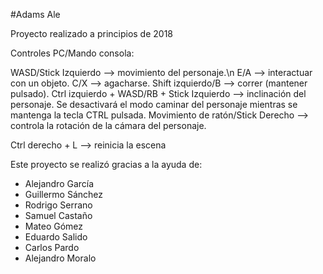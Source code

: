 #Adams Ale

Proyecto realizado a principios de 2018


Controles PC/Mando consola:

WASD/Stick Izquierdo --> movimiento del personaje.\n
E/A --> interactuar con un objeto.
C/X --> agacharse.
Shift izquierdo/B --> correr (mantener pulsado).
Ctrl izquierdo + WASD/RB + Stick Izquierdo --> inclinación del personaje. Se desactivará el modo caminar del personaje mientras se mantenga la tecla CTRL pulsada.
Movimiento de ratón/Stick Derecho --> controla la rotación de la cámara del personaje.

Ctrl derecho + L --> reinicia la escena

Este proyecto se realizó gracias a la ayuda de:
- Alejandro García
- Guillermo Sánchez
- Rodrigo Serrano
- Samuel Castaño
- Mateo Gómez
- Eduardo Salido
- Carlos Pardo
- Alejandro Moralo

